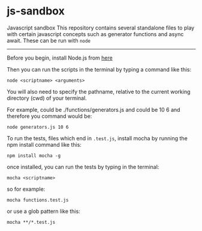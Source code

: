 # js-sandbox

Javascript sandbox
This repository contains several standalone files to play with certain javascript concepts such as generator functions and async await.
These can be run with `node`

---

Before you begin, install Node.js from [here](https://www.nodejs.org)

Then you can run the scripts in the terminal by typing a command like this:

`node <scriptname> <arguments>`

You will also need to specify the pathname, relative to the current working directory (cwd) of your terminal.

For example, <scriptname> could be ./functions/generators.js and <arguments> could be 10 6 and therefore you command would be:

`node generators.js 10 6`

To run the tests, files which end in `.test.js`, install mocha by running the npm install command like this:

`npm install mocha -g`

once installed, you can run the tests by typing in the terminal:

`mocha <scriptname>`

so for example:

`mocha functions.test.js`

or use a glob pattern like this:

`mocha **/*.test.js`

